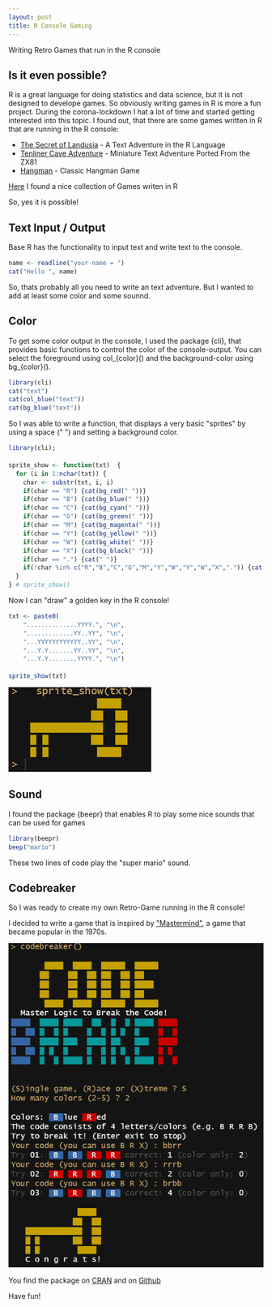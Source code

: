 ```yaml
---
layout: post
title: R Console Gaming
---
```


Writing Retro Games that run in the R console

## Is it even possible?

R is a great language for doing statistics and data science, but it is not designed to develope games. So obviously writing games in R is more a fun project. 
During the corona-lockdown I hat a lot of time and started getting interested into this topic. I found out, that there are some games written in R that are running in the R console:

* [The Secret of Landusia](https://lucidmanager.org/data-science/text-adventure/) - A Text Adventure in the R Language
* [Tenliner Cave Adventure](https://lucidmanager.org/data-science/tenliner-cave-adventure/) - Miniature Text Adventure Ported From the ZX81
* [Hangman](https://sites.google.com/site/marekhlavac/computer-games-written-in-r) - Classic Hangman Game

[Here](https://lucidmanager.org/tags/r-games/) I found a nice collection of Games writen in R

So, yes it is possible!

## Text Input / Output

Base R has the functionality to input text and write text to the console.

```R
name <- readline("your name = ")
cat("Hello ", name)
```

So, thats probably all you need to write an text adventure. But I wanted to add at least some color and some sounnd.

## Color

To get some color output in the console, I used the package {cli}, that provides basic functions to control the color of the console-output. You can select 
the foreground using col_{color}() and the background-color using bg_{color}().

```R
library(cli)
cat("text")
cat(col_blue("text"))
cat(bg_blue("text"))
```
So I was able to write a function, that displays a very basic "sprites" by using a space (" ") and setting a background color.

```R
library(cli);

sprite_show <- function(txt)  {
  for (i in 1:nchar(txt)) {
    char <- substr(txt, i, i)
    if(char == "R") {cat(bg_red(" "))}
    if(char == "B") {cat(bg_blue(" "))}
    if(char == "C") {cat(bg_cyan(" "))}
    if(char == "G") {cat(bg_green(" "))}
    if(char == "M") {cat(bg_magenta(" "))}
    if(char == "Y") {cat(bg_yellow(" "))}
    if(char == "W") {cat(bg_white(" "))}
    if(char == "X") {cat(bg_black(" "))}
    if(char == ".") {cat(" ")}
    if(!char %in% c("R","B","C","G","M","Y","W","Y","W","X",".")) {cat(char)}
  }   
} # sprite_show() 
```

Now I can "draw" a golden key in the R console!

```R
txt <- paste0(
    "..............YYYY.", "\n",
    ".............YY..YY", "\n",
    "...YYYYYYYYYYYY..YY", "\n",
    "...Y.Y.......YY..YY", "\n",
    "...Y.Y........YYYY.", "\n")
  
sprite_show(txt)
```
![Golden Key](../images/codebreaker-key.png)

## Sound

I found the package {beepr} that enables R to play some nice sounds that can be used for games

```R
library(beepr)
beep("mario")
```

These two lines of code play the "super mario" sound.

## Codebreaker

So I was ready to create my own Retro-Game running in the R console!

I decided to write a game that is inspired by ["Mastermind"](https://www.archimedes-lab.org/mastermind.html), a game that became popular in the 1970s.

![Codebreaker](../images/codebreaker-screenshot.png)

You find the package on [CRAN](https://cran.r-project.org/package=codebreaker) and on [Github](https://github.com/rolkra/codebreaker)

Have fun!
